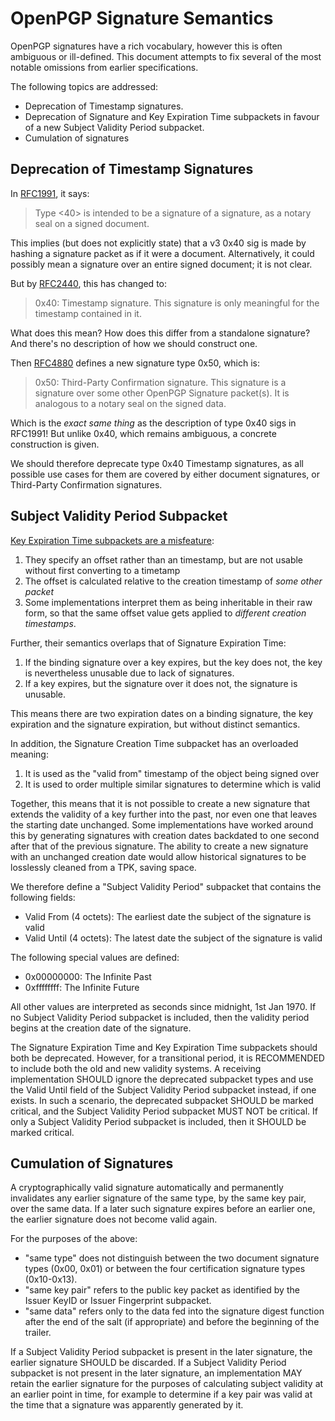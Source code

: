 # OpenPGP Signature Semantics

OpenPGP signatures have a rich vocabulary, however this is often ambiguous or ill-defined.
This document attempts to fix several of the most notable omissions from earlier specifications.

The following topics are addressed:

* Deprecation of Timestamp signatures.
* Deprecation of Signature and Key Expiration Time subpackets in favour of a new Subject Validity Period subpacket.
* Cumulation of signatures

## Deprecation of Timestamp Signatures

In [RFC1991](https://datatracker.ietf.org/doc/html/rfc1991), it says:

> Type <40> is intended to be a signature of a signature, as a notary seal on a signed document.

This implies (but does not explicitly state) that a v3 0x40 sig is made by hashing a signature packet as if it were a document.
Alternatively, it could possibly mean a signature over an entire signed document; it is not clear.

But by [RFC2440](https://datatracker.ietf.org/doc/html/rfc2440), this has changed to:

> 0x40: Timestamp signature.
> This signature is only meaningful for the timestamp contained in it.

What does this mean? How does this differ from a standalone signature?
And there's no description of how we should construct one.

Then [RFC4880](https://datatracker.ietf.org/doc/html/rfc4880) defines a new signature type 0x50, which is:

> 0x50: Third-Party Confirmation signature.
> This signature is a signature over some other OpenPGP Signature packet(s).
> It is analogous to a notary seal on the signed data.

Which is the *exact same thing* as the description of type 0x40 sigs in RFC1991!
But unlike 0x40, which remains ambiguous, a concrete construction is given.

We should therefore deprecate type 0x40 Timestamp signatures, as all possible use cases for them are covered by either document signatures, or Third-Party Confirmation signatures.

## Subject Validity Period Subpacket

[Key Expiration Time subpackets are a misfeature](https://gitlab.com/openpgp-wg/rfc4880bis/-/issues/71):

1. They specify an offset rather than an timestamp, but are not usable without first converting to a timetamp
2. The offset is calculated relative to the creation timestamp of *some other packet*
3. Some implementations interpret them as being inheritable in their raw form, so that the same offset value gets applied to *different creation timestamps*.

Further, their semantics overlaps that of Signature Expiration Time:

1. If the binding signature over a key expires, but the key does not, the key is nevertheless unusable due to lack of signatures.
2. If a key expires, but the signature over it does not, the signature is unusable.

This means there are two expiration dates on a binding signature, the key expiration and the signature expiration, but without distinct semantics.

In addition, the Signature Creation Time subpacket has an overloaded meaning:

1. It is used as the "valid from" timestamp of the object being signed over
2. It is used to order multiple similar signatures to determine which is valid

Together, this means that it is not possible to create a new signature that extends the validity of a key further into the past, nor even one that leaves the starting date unchanged.
Some implementations have worked around this by generating signatures with creation dates backdated to one second after that of the previous signature.
The ability to create a new signature with an unchanged creation date would allow historical signatures to be losslessly cleaned from a TPK, saving space.

We therefore define a "Subject Validity Period" subpacket that contains the following fields:

* Valid From (4 octets): The earliest date the subject of the signature is valid
* Valid Until (4 octets): The latest date the subject of the signature is valid

The following special values are defined:

* 0x00000000: The Infinite Past
* 0xffffffff: The Infinite Future

All other values are interpreted as seconds since midnight, 1st Jan 1970.
If no Subject Validity Period subpacket is included, then the validity period begins at the creation date of the signature.

The Signature Expiration Time and Key Expiration Time subpackets should both be deprecated.
However, for a transitional period, it is RECOMMENDED to include both the old and new validity systems.
A receiving implementation SHOULD ignore the deprecated subpacket types and use the Valid Until field of the Subject Validity Period subpacket instead, if one exists.
In such a scenario, the deprecated subpacket SHOULD be marked critical, and the Subject Validity Period subpacket MUST NOT be critical.
If only a Subject Validity Period subpacket is included, then it SHOULD be marked critical.

## Cumulation of Signatures

A cryptographically valid signature automatically and permanently invalidates any earlier signature of the same type, by the same key pair, over the same data.
If a later such signature expires before an earlier one, the earlier signature does not become valid again.

For the purposes of the above:

* "same type" does not distinguish between the two document signature types (0x00, 0x01) or between the four certification signature types (0x10-0x13).
* "same key pair" refers to the public key packet as identified by the Issuer KeyID or Issuer Fingerprint subpacket.
* "same data" refers only to the data fed into the signature digest function after the end of the salt (if appropriate) and before the beginning of the trailer.

If a Subject Validity Period subpacket is present in the later signature, the earlier signature SHOULD be discarded.
If a Subject Validity Period subpacket is not present in the later signature, an implementation MAY retain the earlier signature for the purposes of calculating subject validity at an earlier point in time, for example to determine if a key pair was valid at the time that a signature was apparently generated by it.
